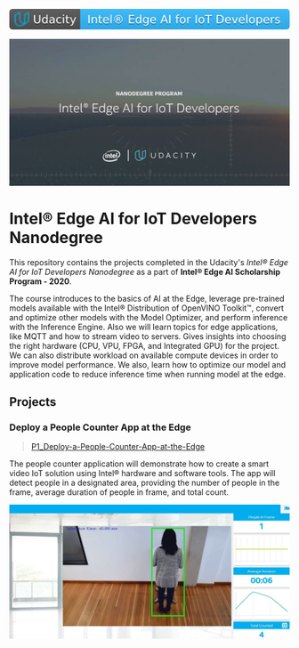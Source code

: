 [![Intel® Edge AI for IoT Developers](images/Udacity-Intel_Edge_AI_for_IoT_Developers_logo.svg)](https://www.udacity.com/course/intel-edge-ai-for-iot-developers-nanodegree--nd131)

![Intel® Edge AI for IoT Developers Nanodegree](images/Intel_edge_AI_for_IoT_Developers_nanodegree_program.jpg)

# Intel® Edge AI for IoT Developers Nanodegree 

This repository contains the projects completed in the Udacity's *Intel® Edge AI for IoT Developers Nanodegree* as a part of **Intel® Edge AI Scholarship Program - 2020**.

The course introduces to the basics of AI at the Edge, leverage pre-trained models available with the Intel® Distribution of OpenVINO Toolkit™, 
convert and optimize other models with the Model Optimizer, and perform inference with the Inference Engine. 
Also we will learn topics for edge applications, like MQTT and how to stream video to servers.
Gives insights into choosing the right hardware (CPU, VPU, FPGA, and Integrated GPU) for the project. 
We can also distribute workload on available compute devices in order to improve model performance.
We also, learn how to optimize our model and application code to reduce inference time when running model at the edge.

## Projects

### Deploy a People Counter App at the Edge
>[P1_Deploy-a-People-Counter-App-at-the-Edge](https://github.com/govind-savara/Intel-Edge-AI-for-IoT-Developers/tree/master/P1_Deploy-a-People-Counter-App-at-the-Edge)

The people counter application will demonstrate how to create a smart video IoT solution using Intel® hardware and software tools. The app will detect people in a designated area, providing the number of people in the frame, average duration of people in frame, and total count.

![People Counter App](./P1_Deploy-a-People-Counter-App-at-the-Edge/images/people_count_sample_3.JPG)